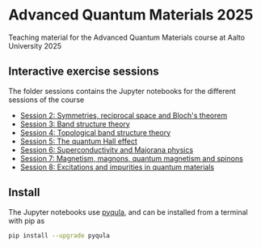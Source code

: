 # Advanced Quantum Materials 2025
Teaching material for the Advanced Quantum Materials course at Aalto University 2025

## Interactive exercise sessions
The folder sessions contains the Jupyter notebooks for the different sessions of the course
- [Session 2: Symmetries, reciprocal space and Bloch's theorem](https://github.com/joselado/Advanced_Quantum_Materials_2025/blob/main/jupyter-notebooks/session2.ipynb)
- [Session 3: Band structure theory](https://github.com/joselado/Advanced_Quantum_Materials_2025/blob/main/jupyter-notebooks/session3.ipynb)
- [Session 4: Topological band structure theory](https://github.com/joselado/Advanced_Quantum_Materials_2025/blob/main/jupyter-notebooks/session4.ipynb)
- [Session 5: The quantum Hall effect](https://github.com/joselado/Advanced_Quantum_Materials_2025/blob/main/jupyter-notebooks/session5.ipynb)
- [Session 6: Superconductivity and Majorana physics](https://github.com/joselado/Advanced_Quantum_Materials_2025/blob/main/jupyter-notebooks/session6.ipynb)
- [Session 7: Magnetism, magnons, quantum magnetism and spinons](https://github.com/joselado/Advanced_Quantum_Materials_2025/blob/main/jupyter-notebooks/session7.ipynb)
- [Session 8: Excitations and impurities in quantum materials](https://github.com/joselado/Advanced_Quantum_Materials_2025/blob/main/jupyter-notebooks/session8.ipynb)

## Install
The Jupyter notebooks use [pyqula](https://github.com/joselado/pyqula), and can be installed from a terminal with pip as

```bash
pip install --upgrade pyqula
```

